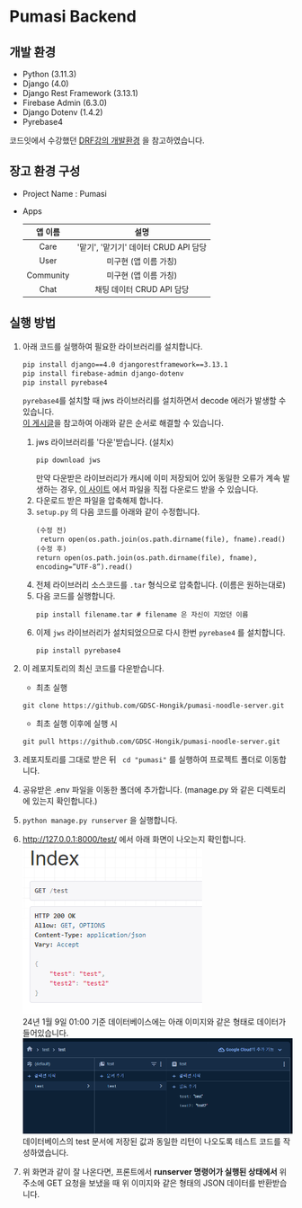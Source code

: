 # Pumasi Backend
## 개발 환경
- Python (3.11.3)
- Django (4.0)
- Django Rest Framework (3.13.1)
- Firebase Admin (6.3.0)
- Django Dotenv (1.4.2)
- Pyrebase4

코드잇에서 수강했던 [DRF강의 개발환경](https://www.codeit.kr/topics/django-rest-framework/lessons/5826) 을 참고하였습니다.

## 장고 환경 구성
- Project Name : Pumasi

- Apps    

  |   앱 이름    |             설명              |   
  |:---------:|:---------------------------:|   
  |   Care    | '맡기', '맡기기' 데이터 CRUD API 담당 |   
  |   User    |        미구현 (앱 이름 가칭)        |   
  | Community |        미구현 (앱 이름 가칭)        |
  |   Chat    |     채팅 데이터 CRUD API 담당      |

## 실행 방법
1. 아래 코드를 실행하여 필요한 라이브러리를 설치합니다.   
    ```
    pip install django==4.0 djangorestframework==3.13.1
    pip install firebase-admin django-dotenv
    pip install pyrebase4
    ```

    ```pyrebase4```를 설치할 때 jws 라이브러리를 설치하면서 decode 에러가 발생할 수 있습니다.   
    [이 게시글](https://wesely.github.io/pip,%20python,%20pip/Fix-'cp950'-Error-when-using-'pip-install'/)을 참고하여 아래와 같은 순서로 해결할 수 있습니다.   
   1.  jws 라이브러리를 '다운'받습니다. (설치x)
       ```
       pip download jws
       ```
       만약 다운받은 라이브러리가 캐시에 이미 저장되어 있어 동일한 오류가 계속 발생하는 경우, [이 사이트](https://pypi.org/project/jws/) 에서 파일을 직접 다운로드 받을 수 있습니다.
   2.  다운로드 받은 파일을 압축해제 합니다.
   3.  ```setup.py``` 의 다음 코드를 아래와 같이 수정합니다. 
       ```(python)
       (수정 전)
        return open(os.path.join(os.path.dirname(file), fname).read()
       (수정 후)
       return open(os.path.join(os.path.dirname(file), fname), encoding=”UTF-8”).read()
       ```
   4. 전체 라이브러리 소스코드를 ```.tar``` 형식으로 압축합니다. (이름은 원하는대로)
   5. 다음 코드를 실행합니다.
      ```
      pip install filename.tar # filename 은 자신이 지었던 이름
      ```
   6. 이제 ```jws``` 라이브러리가 설치되었으므로 다시 한번 ```pyrebase4``` 를 설치합니다.
      ```
      pip install pyrebase4
      ```

2. 이 레포지토리의 최신 코드를 다운받습니다.   
   - 최초 실행   
   ```
   git clone https://github.com/GDSC-Hongik/pumasi-noodle-server.git
   ```
   - 최초 실행 이후에 실행 시   
   ```
   git pull https://github.com/GDSC-Hongik/pumasi-noodle-server.git
   ```
3. 레포지토리를 그대로 받은 뒤
    ``` cd "pumasi"``` 를 실행하여 프로젝트 폴더로 이동합니다.
4. 공유받은 .env 파일을 이동한 폴더에 추가합니다. (manage.py 와 같은 디렉토리에 있는지 확인합니다.)  
5. ```python manage.py runserver``` 을 실행합니다.
6. http://127.0.0.1:8000/test/ 에서 아래 화면이 나오는지 확인합니다.   
    ![img.png](img.png)   
    24년 1월 9일 01:00 기준 데이터베이스에는 아래 이미지와 같은 형태로 데이터가 들어있습니다.      
    ![img_1.png](img_1.png)   
    데이터베이스의 test 문서에 저장된 값과 동일한 리턴이 나오도록 테스트 코드를 작성하였습니다.   
7. 위 화면과 같이 잘 나온다면, 프론트에서 __runserver 명령어가 실행된 상태에서__ 위 주소에 GET 요청을 보냈을 때 위 이미지와 같은 형태의 JSON 데이터를 반환받습니다. 
